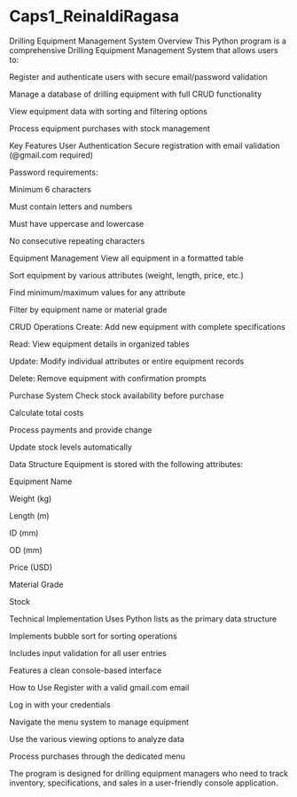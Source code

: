 # Caps1_ReinaldiRagasa

Drilling Equipment Management System
Overview
This Python program is a comprehensive Drilling Equipment Management System that allows users to:

Register and authenticate users with secure email/password validation

Manage a database of drilling equipment with full CRUD functionality

View equipment data with sorting and filtering options

Process equipment purchases with stock management

Key Features
User Authentication
Secure registration with email validation (@gmail.com required)

Password requirements:

Minimum 6 characters

Must contain letters and numbers

Must have uppercase and lowercase

No consecutive repeating characters

Equipment Management
View all equipment in a formatted table

Sort equipment by various attributes (weight, length, price, etc.)

Find minimum/maximum values for any attribute

Filter by equipment name or material grade

CRUD Operations
Create: Add new equipment with complete specifications

Read: View equipment details in organized tables

Update: Modify individual attributes or entire equipment records

Delete: Remove equipment with confirmation prompts

Purchase System
Check stock availability before purchase

Calculate total costs

Process payments and provide change

Update stock levels automatically

Data Structure
Equipment is stored with the following attributes:

Equipment Name

Weight (kg)

Length (m)

ID (mm)

OD (mm)

Price (USD)

Material Grade

Stock

Technical Implementation
Uses Python lists as the primary data structure

Implements bubble sort for sorting operations

Includes input validation for all user entries

Features a clean console-based interface

How to Use
Register with a valid gmail.com email

Log in with your credentials

Navigate the menu system to manage equipment

Use the various viewing options to analyze data

Process purchases through the dedicated menu

The program is designed for drilling equipment managers who need to track inventory, specifications, and sales in a user-friendly console application.
